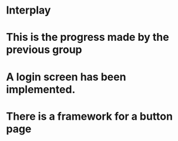 # Interplay
# This is the progress made by the previous group
# A login screen has been implemented.
# There is a framework for a button page
